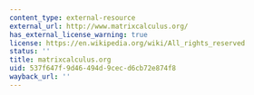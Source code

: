 ```yaml
---
content_type: external-resource
external_url: http://www.matrixcalculus.org/
has_external_license_warning: true
license: https://en.wikipedia.org/wiki/All_rights_reserved
status: ''
title: matrixcalculus.org
uid: 537f647f-9d46-494d-9cec-d6cb72e874f8
wayback_url: ''
---
```

